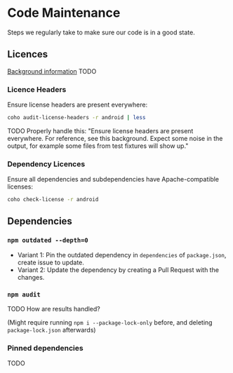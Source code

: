 # Code Maintenance

Steps we regularly take to make sure our code is in a good state.

## Licences

[Background information](http://www.apache.org/legal/src-headers.html)
TODO

### Licence Headers

Ensure license headers are present everywhere:

```bash
coho audit-license-headers -r android | less
```

TODO Properly handle this: "Ensure license headers are present everywhere. For reference, see this background. Expect some noise in the output, for example some files from test fixtures will show up."

### Dependency Licences

Ensure all dependencies and subdependencies have Apache-compatible licenses:

```bash
coho check-license -r android
```

## Dependencies

### `npm outdated --depth=0`

- Variant 1: Pin the outdated dependency in `dependencies` of `package.json`, create issue to update.
- Variant 2: Update the dependency by creating a Pull Request with the changes.

### `npm audit`

TODO How are results handled?

(Might require running `npm i --package-lock-only` before, and deleting `package-lock.json` afterwards)

### Pinned dependencies

TODO
